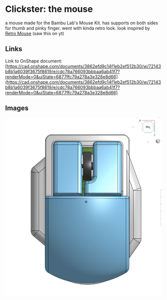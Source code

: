# Clickster: the mouse
a mouse made for the Bambu Lab's Mouse Kit. has supports on both sides for thumb and pinky finger. went with kinda retro look.
look inspired by [Retro Mouse](https://makerworld.com/en/models/490866-retro-mouse-with-hot-swappable-switches?from=search#profileId-404345) (saw this on yt)

## Links
Link to OnShape document: [https://cad.onshape.com/documents/3862efd9c14f1eb2ef512b30/w/72143b8b1a6039f3675f8619/e/cdc78a766093bbbaa6ab41f7?renderMode=0&uiState=6877ffc79a278a3e328e8d66](https://cad.onshape.com/documents/3862efd9c14f1eb2ef512b30/w/72143b8b1a6039f3675f8619/e/cdc78a766093bbbaa6ab41f7?renderMode=0&uiState=6877ffc79a278a3e328e8d66)



## Images
![complete preview](images/preview.png)

